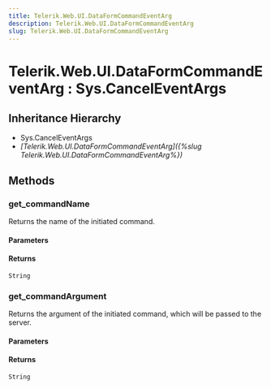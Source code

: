 ```yaml
---
title: Telerik.Web.UI.DataFormCommandEventArg
description: Telerik.Web.UI.DataFormCommandEventArg
slug: Telerik.Web.UI.DataFormCommandEventArg
---
```


# Telerik.Web.UI.DataFormCommandEventArg : Sys.CancelEventArgs 

## Inheritance Hierarchy

* Sys.CancelEventArgs
* *[Telerik.Web.UI.DataFormCommandEventArg]({%slug Telerik.Web.UI.DataFormCommandEventArg%})*


## Methods

###  get_commandName

Returns the name of the initiated command.

#### Parameters

#### Returns

`String` 

### get_commandArgument

Returns the argument of the initiated command, which will be passed to the server.

#### Parameters

#### Returns

`String` 

